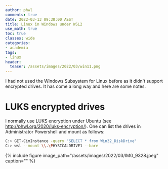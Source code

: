 ```yaml
---
author: phwl
comments: true
date: 2022-03-13 09:30:00 AEST
title: Linux in Windows under WSL2
use_math: true
toc: true
classes: wide
categories:
- academia
tags:
- linux
header:
  teaser: /assets/images/2022/03/win11.png
---
```


I had not used the Windows Subsystem for Linux before as it didn't support 
encrypted drives. It has come a long way and here are some notes.

# LUKS encrypted drives
I normally use LUKS encryption under Ubuntu (see <http://phwl.org/2020/luks-encryption/>).
One can list the drives in Administrator Powershell and mount as follows:
```bash
C:> GET-CimInstance -query "SELECT * from Win32_DiskDrive"
C:> wsl --mount \\.\PHYSICALDRIVE1 --bare
```

{% include figure image_path="/assets/images/2022/03/IMG_9328.jpeg" caption="" %}

